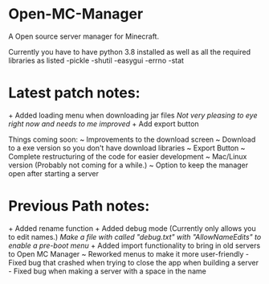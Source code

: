 # Open-MC-Manager
A Open source server manager for Minecraft.

Currently you have to have python 3.8 installed as well as all the required libraries as listed
-pickle
-shutil
-easygui
-errno
-stat

# Latest patch notes:
\+ Added loading menu when downloading jar files
  *Not very pleasing to eye right now and needs to me improved*
\+ Add export button

Things coming soon:
  \~ Improvements to the download screen
  \~ Download to a exe version so you don't have download libraries
  \~ Export Button
  \~ Complete restructuring of the code for easier development
  \~ Mac/Linux version (Probably not coming for a while.)
  \~ Option to keep the manager open after starting a server

# Previous Path notes:
  \+ Added rename function
  \+ Added debug mode (Currently only allows you to edit names.)
      *Make a file with called "debug.txt" with "AllowNameEdits" to enable a pre-boot menu*
  \+ Added import functionality to bring in old servers to Open MC Manager
  \~ Reworked menus to make it more user-friendly
  \- Fixed bug that crashed when trying to close the app when building a server
  \- Fixed bug when making a server with a space in the name
